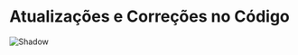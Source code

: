 # Atualizações e Correções no Código



![Shadow]([https://exemplo.com/imagem.png](https://www.reddit.com/media?url=https%3A%2F%2Fi.redd.it%2Ftd9ewfi2rme91.jpg))
